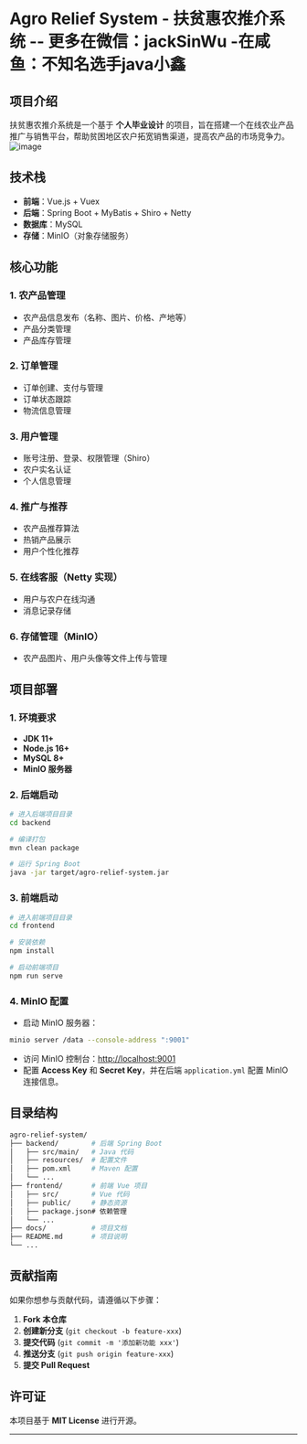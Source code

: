 # Agro Relief System - 扶贫惠农推介系统 -- 更多在微信：jackSinWu  -在咸鱼：不知名选手java小鑫

## 项目介绍
扶贫惠农推介系统是一个基于 **个人毕业设计** 的项目，旨在搭建一个在线农业产品推广与销售平台，帮助贫困地区农户拓宽销售渠道，提高农产品的市场竞争力。
![image](https://github.com/user-attachments/assets/ac4ccf8a-396f-4e57-a85d-3b795365e0ec)

## 技术栈
- **前端**：Vue.js + Vuex
- **后端**：Spring Boot + MyBatis + Shiro + Netty
- **数据库**：MySQL
- **存储**：MinIO（对象存储服务）

## 核心功能
### 1. 农产品管理
- 农产品信息发布（名称、图片、价格、产地等）
- 产品分类管理
- 产品库存管理

### 2. 订单管理
- 订单创建、支付与管理
- 订单状态跟踪
- 物流信息管理

### 3. 用户管理
- 账号注册、登录、权限管理（Shiro）
- 农户实名认证
- 个人信息管理

### 4. 推广与推荐
- 农产品推荐算法
- 热销产品展示
- 用户个性化推荐

### 5. 在线客服（Netty 实现）
- 用户与农户在线沟通
- 消息记录存储

### 6. 存储管理（MinIO）
- 农产品图片、用户头像等文件上传与管理

## 项目部署
### 1. 环境要求
- **JDK 11+**
- **Node.js 16+**
- **MySQL 8+**
- **MinIO 服务器**

### 2. 后端启动
```bash
# 进入后端项目目录
cd backend

# 编译打包
mvn clean package

# 运行 Spring Boot
java -jar target/agro-relief-system.jar
```

### 3. 前端启动
```bash
# 进入前端项目目录
cd frontend

# 安装依赖
npm install

# 启动前端项目
npm run serve
```

### 4. MinIO 配置
- 启动 MinIO 服务器：
```bash
minio server /data --console-address ":9001"
```
- 访问 MinIO 控制台：[http://localhost:9001](http://localhost:9001)
- 配置 **Access Key** 和 **Secret Key**，并在后端 `application.yml` 配置 MinIO 连接信息。

## 目录结构
```bash
agro-relief-system/
├── backend/        # 后端 Spring Boot
│   ├── src/main/   # Java 代码
│   ├── resources/  # 配置文件
│   ├── pom.xml     # Maven 配置
│   └── ...
├── frontend/       # 前端 Vue 项目
│   ├── src/        # Vue 代码
│   ├── public/     # 静态资源
│   ├── package.json# 依赖管理
│   └── ...
├── docs/           # 项目文档
├── README.md       # 项目说明
└── ...
```

## 贡献指南
如果你想参与贡献代码，请遵循以下步骤：

1. **Fork 本仓库**
2. **创建新分支** (`git checkout -b feature-xxx`)
3. **提交代码** (`git commit -m '添加新功能 xxx'`)
4. **推送分支** (`git push origin feature-xxx`)
5. **提交 Pull Request**

## 许可证
本项目基于 **MIT License** 进行开源。

---


